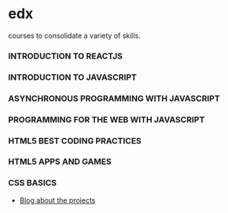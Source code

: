 # edx

courses to consolidate a variety of skills.

### INTRODUCTION TO REACTJS

### INTRODUCTION TO JAVASCRIPT

### ASYNCHRONOUS PROGRAMMING WITH JAVASCRIPT

### PROGRAMMING FOR THE WEB WITH JAVASCRIPT

### HTML5 BEST CODING PRACTICES

### HTML5 APPS AND GAMES


### CSS BASICS
- [Blog about the projects](urbanwudangwarrior.wordpress.com/2017/11/22/edx-css-course-projects/)
